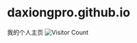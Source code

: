 # daxiongpro.github.io
我的个人主页
![Visitor Count](https://profile-counter.glitch.me/Christmas/count.svg)
